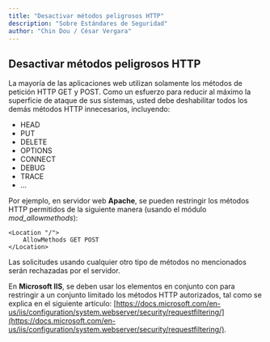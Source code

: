 ```yaml
---
title: "Desactivar métodos peligrosos HTTP"
description: "Sobre Estándares de Seguridad"
author: "Chin Dou / César Vergara"
---
```

 
 ## Desactivar métodos peligrosos HTTP

La mayoría de las aplicaciones web utilizan solamente los métodos de petición HTTP GET y POST. Como un esfuerzo para reducir al máximo la superficie de ataque de sus sistemas, usted debe deshabilitar todos los demás métodos HTTP innecesarios, incluyendo:

-   HEAD
-   PUT
-   DELETE
-   OPTIONS
-   CONNECT
-   DEBUG
-   TRACE
-   …​  
      
    

Por ejemplo, en servidor web **Apache**, se pueden restringir los métodos HTTP permitidos de la siguiente manera (usando el módulo _mod_allowmethods_):  
````
​<Location "/">
	AllowMethods GET POST
</Location>  
````

Las solicitudes usando cualquier otro tipo de métodos no mencionados serán rechazadas por el servidor.  

En **Microsoft IIS**, se deben usar los elementos _<requestFiltering>_ en conjunto con _<verbs>_ para restringir a un conjunto limitado los métodos HTTP autorizados, tal como se explica en el siguiente artículo: [https://docs.microsoft.com/en-us/iis/configuration/system.webserver/security/requestfiltering/](https://docs.microsoft.com/en-us/iis/configuration/system.webserver/security/requestfiltering/).

